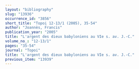 ```yaml
---
layout: "bibliography"
slug: "13936"
occurrence_id: "3856"
short_title: "Topoi 12-13/1 (2005), 35-54"
author: "Joannès, Francis"
publication_year: "2005"
title: "L'argent des dieux babyloniens au VIe s. av. J.-C."
volume_no_: "12-13/1"
pages: "35-54"
journal: "Topoi"
title: "L'argent des dieux babyloniens au VIe s. av. J.-C."
previous_item: "13939"
---
```

